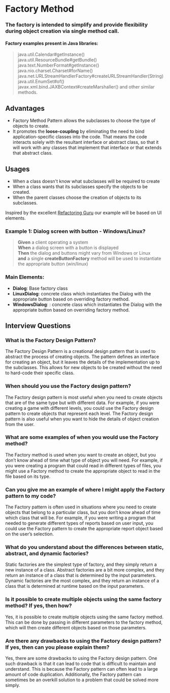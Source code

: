 # Factory Method

### The **factory** is intended to simplify and provide flexibility during object creation via single method call.

#### Factory examples present in Java libraries:

>java.util.Calendar#getInstance()
<br>java.util.ResourceBundle#getBundle()
<br>java.text.NumberFormat#getInstance()
<br>java.nio.charset.Charset#forName()
<br>java.net.URLStreamHandlerFactory#createURLStreamHandler(String)
<br>java.util.EnumSet#of()
<br>javax.xml.bind.JAXBContext#createMarshaller() and other similar methods.

## Advantages
- Factory Method Pattern allows the subclasses to choose the type of objects to create.
- It promotes the **loose-coupling** by eliminating the need to bind application-specific classes into the code. That means the code interacts solely with the resultant interface or abstract class, so that it will work with any classes that implement that interface or that extends that abstract class.

## Usages  
- When a class doesn't know what subclasses will be required to create
- When a class wants that its subclasses specify the objects to be created.
- When the parent classes choose the creation of objects to its subclasses.

Inspired by the excellent [Refactoring Guru](https://refactoring.guru/design-patterns/factory-method/java/example#lang-features) our example will be based on UI elements.

### Example 1: Dialog screen with button - Windows/Linux?


>**Given** a client operating a system
<br>**When** a dialog screen with a button is displayed
<br>**Then** the dialog and buttons might vary from Windows or Linux 
<br>**and** a single **createButtonFactory** method will be used to instantiate the appropriate button (win/linux) 

### Main Elements:
- **Dialog**: Base factory class
- **LinuxDialog**: concrete class which instantiates the Dialog with the appropriate button based on overriding factory method.
- **WindowsDialog**: : concrete class which instantiates the Dialog with the appropriate button based on overriding factory method.

## Interview Questions
### What is the Factory Design Pattern?

The Factory Design Pattern is a creational design pattern that is used to abstract the process of creating objects. The pattern defines an interface for creating an object, but it leaves the details of the implementation up to the subclasses. This allows for new objects to be created without the need to hard-code their specific class.

### When should you use the Factory design pattern?

The Factory design pattern is most useful when you need to create objects that are of the same type but with different data. For example, if you were creating a game with different levels, you could use the Factory design pattern to create objects that represent each level. The Factory design pattern is also useful when you want to hide the details of object creation from the user.

### What are some examples of when you would use the Factory method?

The Factory method is used when you want to create an object, but you don’t know ahead of time what type of object you will need. For example, if you were creating a program that could read in different types of files, you might use a Factory method to create the appropriate object to read in the file based on its type.

### Can you give me an example of where I might apply the Factory pattern to my code?

The Factory pattern is often used in situations where you need to create objects that belong to a particular class, but you don’t know ahead of time which class that will be. For example, if you were writing a program that needed to generate different types of reports based on user input, you could use the Factory pattern to create the appropriate report object based on the user’s selection.

### What do you understand about the differences between static, abstract, and dynamic factories?

Static factories are the simplest type of factory, and they simply return a new instance of a class. Abstract factories are a bit more complex, and they return an instance of a class that is determined by the input parameters. Dynamic factories are the most complex, and they return an instance of a class that is determined at runtime based on the input parameters.

### Is it possible to create multiple objects using the same factory method? If yes, then how?

Yes, it is possible to create multiple objects using the same factory method. This can be done by passing in different parameters to the factory method, which will then create different objects based on those parameters.

### Are there any drawbacks to using the Factory design pattern? If yes, then can you please explain them?

Yes, there are some drawbacks to using the Factory design pattern. One such drawback is that it can lead to code that is difficult to maintain and understand. This is because the Factory pattern can often lead to a large amount of code duplication. Additionally, the Factory pattern can sometimes be an overkill solution to a problem that could be solved more simply.







